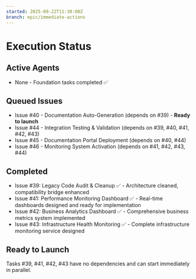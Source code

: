 ```yaml
---
started: 2025-09-22T11:30:00Z
branch: epic/immediate-actions
---
```


# Execution Status

## Active Agents
- None - Foundation tasks completed ✅

## Queued Issues
- Issue #40 - Documentation Auto-Generation (depends on #39) - **Ready to launch**
- Issue #44 - Integration Testing & Validation (depends on #39, #40, #41, #42, #43)
- Issue #45 - Documentation Portal Deployment (depends on #40, #44)
- Issue #46 - Monitoring System Activation (depends on #41, #42, #43, #44)

## Completed
- Issue #39: Legacy Code Audit & Cleanup ✅ - Architecture cleaned, compatibility bridge enhanced
- Issue #41: Performance Monitoring Dashboard ✅ - Real-time dashboards designed and ready for implementation
- Issue #42: Business Analytics Dashboard ✅ - Comprehensive business metrics system implemented
- Issue #43: Infrastructure Health Monitoring ✅ - Complete infrastructure monitoring service designed

## Ready to Launch
Tasks #39, #41, #42, #43 have no dependencies and can start immediately in parallel.